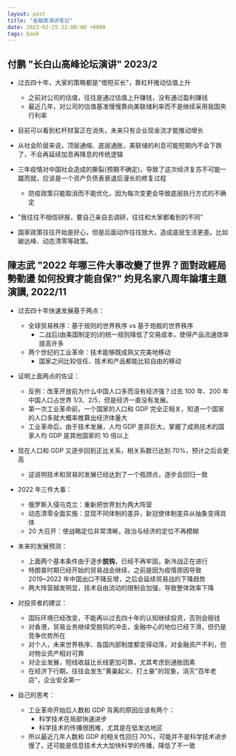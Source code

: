 ```yaml
---
layout: post
title: "金融类演讲笔记"
date: 2023-02-25 22:00:00 +0800
tags: book
---
```


## 付鹏 "长白山高峰论坛演讲" 2023/2

- 过去四十年，大家的策略都是"借短买长"，靠杠杆推动估值上升
  - 之前对公司的估值，往往是通过估值上升赚钱，没有通过盈利赚钱
  - 最近几年，对公司的估值基准慢慢靠向美联储利率而不是继续采用我国央行利率
- 目前可以看到杠杆财富正在消失，未来只有企业现金流才能推动增长
- 从社会阶层来说，顶层通缩、底层通胀，美联储的利息可能短期内不会下跌了，不会再延续加息再降息的传统逻辑
- 三年疫情对中国社会造成的撕裂(预期不确定)，导致了这次经济复苏不可能一蹴而就，应该是一个资产负债表衰退后漫长的修复过程

  - 防疫政策只能取消而不能优化，因为每次变更会导致底层执行方式的不确定

- "我往往不相信研报，要自己亲自去调研，往往和大家都看到的不同"
- 国家政策往往开始是好心，但是后面动作往往放大，造成底层生活更差。比如碳达峰、动态清零等政策。

## 陳志武 "2022 年哪三件大事改變了世界？面對政經局勢動盪 如何投資才能自保?" 灼見名家八周年論壇主題演講, 2022/11

- 过去四十年快速发展基于两点：

  - 全球贸易秩序：基于规则的世界秩序 vs 基于炮舰的世界秩序
    - 二战后(由美国制定的)的统一规则降低了交易成本，使得产品流通效率提高许多
  - 两个世纪的工业革命：技术能够既成熟又完美地移动
    - 国家之间比较信任、技术和产品都能比较自由的移动

- 证明上面两点的佐证：

  - 反例：改革开放前为什么中国人口多而没有经济强？过去 100 年、200 年中国人口占世界 1/3、2/5，但是经济一直没有发展。
  - 第一次工业革命前，一个国家的人口和 GDP 完全正相关，知道一个国家的人口多就大概率推算出经济体量大
  - 工业革命后，由于技术发展，人均 GDP 差异巨大，掌握了成熟技术的国家人均 GDP 是其他国家的 10 倍以上

- 现在人口和 GDP 又逐步回到正比关系，相关系数已达到 70%，预计之后会更高

  - 这说明技术和贸易的发展已经达到了一个瓶颈点，逐步会回归一致

- 2022 年三件大事：

  - 俄罗斯入侵乌克兰：重新把世界划为两大阵营
  - 动态清零全面实施：显现不同体制的差异，新冠使体制差异从抽象变得具体
  - 20 大召开：使战略定位非常清晰，政治与经济的定位不再模糊

- 未来的发展预测：

  - 上面两个基本条件由于逐步**脱钩**，已经不再牢固，新冷战正在进行
  - 特朗普时期已经开始的贸易战会继续，之前是因为疫情原因导致 2019~2022 年中国出口不降反增，之后会延续贸易战的下降趋势
  - 两大阵营越发明显，技术自由流动的限制会加强，导致整体效率下降

- 对投资者的建议：

  - 国际环境已经改变，不能再以过去四十年的认知继续投资，否则会赔钱
  - 对香港，贸易业务继续受脱钩的冲击，金融中心的地位已经下滑，但仍是竞争优势所在
  - 对个人，未来世界秩序、各国内部制度都变得动荡，对金融资产不利，但对物业资产相对可靠
  - 对企业发展，短线收益比长线更加可靠，尤其考虑到通胀因素
  - 在经济下行期，往往会发生"黄巢起义、打土豪"的现象，消灭"百年老店"，企业安全第一

- 自己的思考：
  - 工业革命开始后人数和 GDP 背离的原因应该有两个：
    - 科学技术在局部快速进步
    - 科学技术的传播很困难，尤其是在低发达地区
  - 所以最近几年人数和 GDP 的相关性回归 70%，可能并不是科学技术进步慢了，还可能是信息技术大大加快科学的传播，降低了不一致
